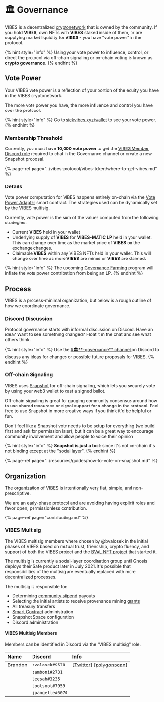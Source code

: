 # 🏛️ Governance

VIBES is a decentralized [cryptonetwork](../vibes-protocol/vibes-token/) that is owned by the community. If you hold **VIBES**, own NFTs with **VIBES** staked inside of them, or are supplying market liquidity for **VIBES** - you have "vote power" in the protocol. 

{% hint style="info" %}
Using your vote power to influence, control, or direct the protocol via off-chain signaling or on-chain voting is known as **crypto governance**.
{% endhint %}

## Vote Power

Your VIBES vote power is a reflection of your portion of the equity you have in the VIBES cryptonetwork. 

The more vote power you have, the more influence and control you have over the protocol.

{% hint style="info" %}
Go to [sickvibes.xyz/wallet](https://sickvibes.xyz/wallet) to see your vote power.
{% endhint %}

### Membership Threshold

Currently, you must have **10,000 vote power** to get the [VIBES Member Discord role](../resources/guides/how-to-get-vibes-discord-roles.md) required to chat in the Governance channel or create a new Snapshot proposal.

{% page-ref page="../vibes-protocol/vibes-token/where-to-get-vibes.md" %}

### Details

Vote power computation for VIBES happens entirely on-chain via the [Vote Power Adapter](../resources/architecture.md) smart contract. The strategies used can be dynamically set by the VIBES multisig.

Currently, vote power is the sum of the values computed from the following strategies:

* Current **VIBES** held in your wallet
* Underlying supply of **VIBES** for **VIBES-MATIC LP** held in your wallet. This can change over time as the market price of **VIBES** on the exchange changes. 
* Claimable **VIBES** within any VIBES NFTs held in your wallet. This will change over time as more **VIBES** are mined or **VIBES** are claimed.

{% hint style="info" %}
The upcoming [Governance Farming](../vibes-protocol/governance-farming.md) program will inflate the vote power contribution from being an LP.
{% endhint %}

## Process

VIBES is a process-minimal organization, but below is a rough outline of how we coordinate governance.

### Discord Discussion

Protocol governance starts with informal discussion on Discord. Have an idea? Want to see something changed? Float it in the chat and see what others think. 

{% hint style="info" %}
Use the [\#🏛️**-governance** channel ](https://discord.gg/C5TFZVjSZ5)on Discord to discuss any ideas for changes or possible future proposals for VIBES.
{% endhint %}

### Off-chain Signaling

VIBES uses [Snapshot](https://snapshot.org/#/sickvibes.eth) for off-chain signaling, which lets you securely vote by using your web3 wallet to cast a signed ballot. 

Off-chain signaling is great for gauging community consensus around how to use shared resources or signal support for a change in the protocol. Feel free to use Snapshot in more creative ways if you think it'd be helpful or fun.

Don't feel like a Snapshot vote needs to be setup for everything \(we build first and ask for permission later\), but it can be a great way to encourage community involvement and allow people to voice their opinion

{% hint style="info" %}
**Snapshot is just a tool**: since it's not on-chain it's not binding except at the "social layer". 
{% endhint %}

{% page-ref page="../resources/guides/how-to-vote-on-snapshot.md" %}

## Organization

The organization of VIBES is intentionally very flat, simple, and non-prescriptive.

We are an early-phase protocol and are avoiding having explicit roles and favor open, permissionless contribution. 

{% page-ref page="contributing.md" %}

### VIBES Multisig

The VIBES multisig members where chosen by @bvalosek in the initial phases of VIBES based on mutual trust, friendship, crypto fluency, and support of both the VIBES project and the [BVAL NFT project](../resources/updates/prologue.md) that started it.

The multisig is currently a social-layer coordination group until Gnosis deploys their Safe product later in July 2021. It's possible that responsibilities of the multisig are eventually replaced with more decentralized processes.

The multisig is responsible for:

* Determining [community stipend](contributing.md) payouts
* Selecting the initial artists to receive provenance mining [grants](../vibes-protocol/vibes-token/#provenance-mining-grant-program) 
* All treasury transfers
* [Smart Contract](../resources/architecture.md) administration
* Snapshot Space configuration
* Discord administration

#### VIBES Multisig Members

Members can be identified in Discord via the "VIBES multisig" role.

| Name | Discord | Info |
| :--- | :--- | :--- |
| Brandon | `bvalosek#9578` | \[[Twitter](https://twitter.com/bvalosek)\] \[[polygonscan](https://polygonscan.com/address/0x303eefedee1ba8e5d507a55465d946b2fea18583)\] |
|  | `zamboni#2731` |  |
|  | `leesah#3235` |  |
|  | `lootsoot#7959` |  |
|  | `jpangelle#5070` |  |



